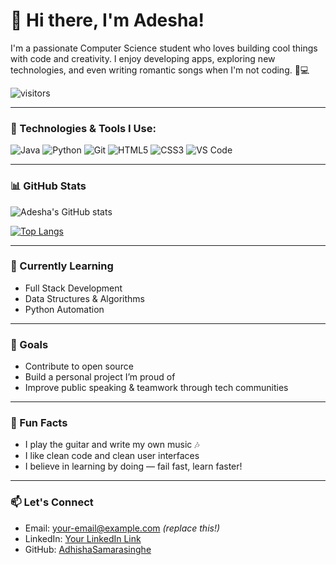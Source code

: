 # 👋 Hi there, I'm Adesha!

I'm a passionate Computer Science student who loves building cool things with code and creativity. I enjoy developing apps, exploring new technologies, and even writing romantic songs when I'm not coding. 🎸💻

![visitors](https://visitor-badge.glitch.me/badge?page_id=AdhishaSamarasinghe.AdhishaSamarasinghe)

---

### 🔧 Technologies & Tools I Use:
![Java](https://img.shields.io/badge/Java-ED8B00?style=flat-square&logo=java&logoColor=white)
![Python](https://img.shields.io/badge/Python-3670A0?style=flat-square&logo=python&logoColor=white)
![Git](https://img.shields.io/badge/Git-F05032?style=flat-square&logo=git&logoColor=white)
![HTML5](https://img.shields.io/badge/HTML5-E34F26?style=flat-square&logo=html5&logoColor=white)
![CSS3](https://img.shields.io/badge/CSS3-1572B6?style=flat-square&logo=css3&logoColor=white)
![VS Code](https://img.shields.io/badge/VS%20Code-007ACC?style=flat-square&logo=visual-studio-code&logoColor=white)

---

### 📊 GitHub Stats
![Adesha's GitHub stats](https://github-readme-stats.vercel.app/api?username=AdhishaSamarasinghe&show_icons=true&theme=radical)

[![Top Langs](https://github-readme-stats.vercel.app/api/top-langs/?username=AdhishaSamarasinghe&layout=compact&theme=radical)](https://github.com/anuraghazra/github-readme-stats)

---

### 🧠 Currently Learning
- Full Stack Development
- Data Structures & Algorithms
- Python Automation

---

### 🎯 Goals
- Contribute to open source
- Build a personal project I’m proud of
- Improve public speaking & teamwork through tech communities

---

### 🎸 Fun Facts
- I play the guitar and write my own music 🎶
- I like clean code and clean user interfaces
- I believe in learning by doing — fail fast, learn faster!

---

### 📫 Let's Connect
- Email: your-email@example.com *(replace this!)*
- LinkedIn: [Your LinkedIn Link](#)
- GitHub: [AdhishaSamarasinghe](https://github.com/AdhishaSamarasinghe)
